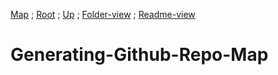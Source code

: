[Map](https://github.com/Some-Developer-Somewhere/Coding-Somewhere/blob/main/map.md) ;
[Root](https://github.com/Some-Developer-Somewhere/Coding-Somewhere/blob/main/README.md) ;
[Up](../README.md) ;
[Folder-view](./) ;
[Readme-view](./README.md)

# Generating-Github-Repo-Map
